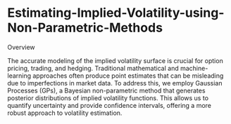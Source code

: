 # Estimating-Implied-Volatility-using-Non-Parametric-Methods

Overview

The accurate modeling of the implied volatility surface is crucial for option pricing, trading, and hedging. Traditional mathematical and machine-learning approaches often produce point estimates that can be misleading due to imperfections in market data. To address this, we employ Gaussian Processes (GPs), a Bayesian non-parametric method that generates posterior distributions of implied volatility functions. This allows us to quantify uncertainty and provide confidence intervals, offering a more robust approach to volatility estimation.
